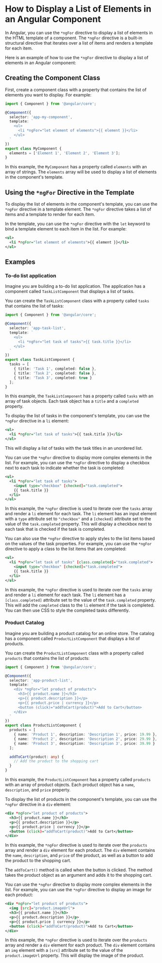 # How to Display a List of Elements in an Angular Component

In Angular, you can use the `*ngFor` directive to display a list of elements in the HTML template of a component. The `*ngFor` directive is a built-in structural directive that iterates over a list of items and renders a template for each item.

Here is an example of how to use the `*ngFor` directive to display a list of elements in an Angular component:

## **Creating the Component Class**

First, create a component class with a property that contains the list of elements you want to display. For example:

```typescript
import { Component } from '@angular/core';

@Component({
  selector: 'app-my-component',
  template: `
    <ul>
      <li *ngFor="let element of elements">{{ element }}</li>
    </ul>
  `
})
export class MyComponent {
  elements = ['Element 1', 'Element 2', 'Element 3'];
}
```

In this example, the `MyComponent` has a property called `elements` with an array of strings. The `elements` array will be used to display a list of elements in the component's template.

## **Using the** `*ngFor` **Directive in the Template**

To display the list of elements in the component's template, you can use the `*ngFor` directive in a template element. The `*ngFor` directive takes a list of items and a template to render for each item.

In the template, you can use the `*ngFor` directive with the `let` keyword to bind a template element to each item in the list. For example:

```xml
<ul>
  <li *ngFor="let element of elements">{{ element }}</li>
</ul>
```

## Examples

### To-do list application

Imagine you are building a to-do list application. The application has a component called `TaskListComponent` that displays a list of tasks.

You can create the `TaskListComponent` class with a property called `tasks` that contains the list of tasks:

```typescript
import { Component } from '@angular/core';

@Component({
  selector: 'app-task-list',
  template: `
    <ul>
      <li *ngFor="let task of tasks">{{ task.title }}</li>
    </ul>
  `
})
export class TaskListComponent {
  tasks = [
    { title: 'Task 1', completed: false },
    { title: 'Task 2', completed: false },
    { title: 'Task 3', completed: true }
  ];
}
```

In this example, the `TaskListComponent` has a property called `tasks` with an array of task objects. Each task object has a `title` and a `completed` property.

To display the list of tasks in the component's template, you can use the `*ngFor` directive in a `li` element:

```xml
<ul>
  <li *ngFor="let task of tasks">{{ task.title }}</li>
</ul>
```

This will display a list of tasks with the task titles in an unordered list.

You can use the `*ngFor` directive to display more complex elements in the list. For example, you can use the `*ngFor` directive to display a checkbox next to each task to indicate whether the task is completed:

```xml
<ul>
  <li *ngFor="let task of tasks">
    <input type="checkbox" [checked]="task.completed">
    {{ task.title }}
  </li>
</ul>
```

In this example, the `*ngFor` directive is used to iterate over the `tasks` array and render a `li` element for each task. The `li` element has an input element with a `type` attribute set to `"checkbox"` and a `[checked]` attribute set to the value of the `task.completed` property. This will display a checkbox next to each task that is checked if the task is completed.

You can also use the `*ngFor` directive to apply styles to the list items based on the values of the task properties. For example, you can use the `*ngFor` directive to apply a class to the list items that are completed:

```xml
<ul>
  <li *ngFor="let task of tasks" [class.completed]="task.completed">
    <input type="checkbox" [checked]="task.completed">
    {{ task.title }}
  </li>
</ul>
```

In this example, the `*ngFor` directive is used to iterate over the `tasks` array and render a `li` element for each task. The `li` element has a `[class.completed]` attribute set to the value of the `task.completed` property. This will add the `completed` class to the `li` element if the task is completed. You can then use CSS to style the completed tasks differently.

### Product Catalog

Imagine you are building a product catalog for an online store. The catalog has a component called `ProductListComponent` that displays a list of products.

You can create the `ProductListComponent` class with a property called `products` that contains the list of products:

```typescript
import { Component } from '@angular/core';

@Component({
  selector: 'app-product-list',
  template: `
    <div *ngFor="let product of products">
      <h3>{{ product.name }}</h3>
      <p>{{ product.description }}</p>
      <p>{{ product.price | currency }}</p>
      <button (click)="addToCart(product)">Add to Cart</button>
    </div>
  `
})
export class ProductListComponent {
  products = [
    { name: 'Product 1', description: 'Description 1', price: 19.99 },
    { name: 'Product 2', description: 'Description 2', price: 29.99 },
    { name: 'Product 3', description: 'Description 3', price: 39.99 }
  ];

  addToCart(product: any) {
    // Add the product to the shopping cart
  }
}
```

In this example, the `ProductListComponent` has a property called `products` with an array of product objects. Each product object has a `name`, `description`, and `price` property.

To display the list of products in the component's template, you can use the `*ngFor` directive in a `div` element:

```xml
<div *ngFor="let product of products">
  <h3>{{ product.name }}</h3>
  <p>{{ product.description }}</p>
  <p>{{ product.price | currency }}</p>
  <button (click)="addToCart(product)">Add to Cart</button>
</div>
```

In this example, the `*ngFor` directive is used to iterate over the `products` array and render a `div` element for each product. The `div` element contains the `name`, `description`, and `price` of the product, as well as a button to add the product to the shopping cart.

The `addToCart()` method is called when the button is clicked. The method takes the product object as an argument and adds it to the shopping cart.

You can use the `*ngFor` directive to display more complex elements in the list. For example, you can use the `*ngFor` directive to display an image for each product:

```xml
<div *ngFor="let product of products">
  <img [src]="product.imageUrl">
  <h3>{{ product.name }}</h3>
  <p>{{ product.description }}</p>
  <p>{{ product.price | currency }}</p>
  <button (click)="addToCart(product)">Add to Cart</button>
</div>
```

In this example, the `*ngFor` directive is used to iterate over the `products` array and render a `div` element for each product. The `div` element contains an `img` element with a `[src]` attribute set to the value of the `product.imageUrl` property. This will display the image of the product.